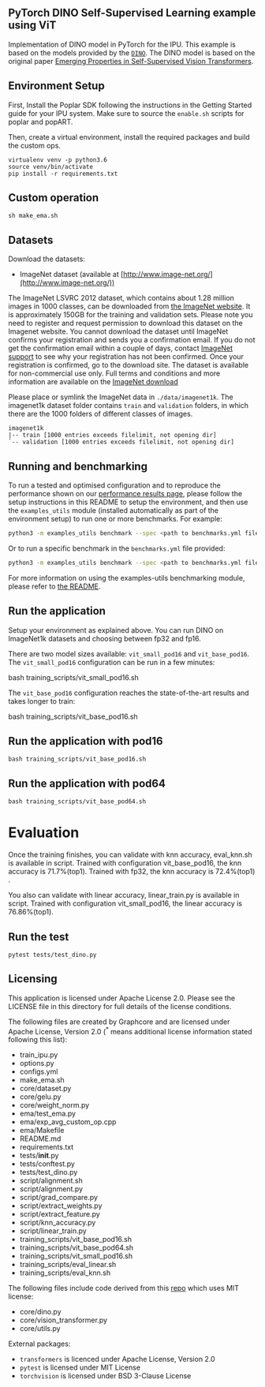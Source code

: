PyTorch DINO Self-Supervised Learning example using ViT
---

Implementation of DINO model in PyTorch for the IPU. This example is based on the models provided by the [`DINO`](https://github.com/facebookresearch/dino). The DINO model is based on the original paper [Emerging Properties in Self-Supervised Vision Transformers](https://arxiv.org/abs/2104.14294).

## Environment Setup

First, Install the Poplar SDK following the instructions in the Getting Started guide for your IPU system. Make sure to source the `enable.sh` scripts for poplar and popART.

Then, create a virtual environment, install the required packages and build the custom ops.

```console
virtualenv venv -p python3.6
source venv/bin/activate
pip install -r requirements.txt
```

## Custom operation

```console
sh make_ema.sh
```

## Datasets

Download the datasets:
* ImageNet dataset (available at [http://www.image-net.org/](http://www.image-net.org/))

The ImageNet LSVRC 2012 dataset, which contains about 1.28 million images in 1000 classes, can be downloaded from [the ImageNet website](http://www.image-net.org/download). It is approximately 150GB for the training and validation sets. Please note you need to register and request permission to download this dataset on the Imagenet website. You cannot download the dataset until ImageNet confirms your registration and sends you a confirmation email. If you do not get the confirmation email within a couple of days, contact [ImageNet support](support@imagenet.org) to see why your registration has not been confirmed. Once your registration is confirmed, go to the download site. The dataset is available for non-commercial use only. Full terms and conditions and more information are available on the [ImageNet download](http://www.image-net.org/download)

Please place or symlink the ImageNet data in `./data/imagenet1k`.
The imagenet1k dataset folder contains `train` and `validation` folders, in which there are the 1000 folders of different classes of images.
```console
imagenet1k
|-- train [1000 entries exceeds filelimit, not opening dir]
`-- validation [1000 entries exceeds filelimit, not opening dir]
```

## Running and benchmarking

To run a tested and optimised configuration and to reproduce the performance shown on our [performance results page](https://www.graphcore.ai/performance-results), please follow the setup instructions in this README to setup the environment, and then use the `examples_utils` module (installed automatically as part of the environment setup) to run one or more benchmarks. For example:

```bash
python3 -m examples_utils benchmark --spec <path to benchmarks.yml file>
```

Or to run a specific benchmark in the `benchmarks.yml` file provided:

```bash
python3 -m examples_utils benchmark --spec <path to benchmarks.yml file> --benchmark <name of benchmark>
```

For more information on using the examples-utils benchmarking module, please refer to [the README](https://github.com/graphcore/examples-utils/blob/master/examples_utils/benchmarks/README.md).

## Run the application

Setup your environment as explained above. You can run DINO on ImageNet1k datasets and choosing between fp32 and fp16.

There are two model sizes available: `vit_small_pod16` and `vit_base_pod16`. The `vit_small_pod16` configuration can be run in a few minutes:


bash training_scripts/vit_small_pod16.sh


The `vit_base_pod16` configuration reaches the state-of-the-art results and takes longer to train:


bash training_scripts/vit_base_pod16.sh

## Run the application with pod16

```
bash training_scripts/vit_base_pod16.sh
```

## Run the application with pod64

```
bash training_scripts/vit_base_pod64.sh
```

# Evaluation

Once the training finishes, you can validate with knn accuracy, eval_knn.sh is available in script.
Trained with configuration vit_base_pod16, the knn accuracy is 71.7%(top1). Trained with fp32, the knn accuracy is 72.4%(top1) .

You also can validate with linear accuracy, linear_train.py is available in script.
Trained with configuration vit_small_pod16, the linear accuracy is 76.86%(top1).

## Run the test

```console
pytest tests/test_dino.py
```

## Licensing
This application is licensed under Apache License 2.0.
Please see the LICENSE file in this directory for full details of the license conditions.

The following files are created by Graphcore and are licensed under Apache License, Version 2.0  (<sup>*</sup> means additional license information stated following this list):
* train_ipu.py
* options.py
* configs.yml
* make_ema.sh
* core/dataset.py
* core/gelu.py
* core/weight_norm.py
* ema/test_ema.py
* ema/exp_avg_custom_op.cpp
* ema/Makefile
* README.md
* requirements.txt
* tests/__init__.py
* tests/conftest.py
* tests/test_dino.py
* script/alignment.sh
* script/alignment.py
* script/grad_compare.py
* script/extract_weights.py
* script/extract_feature.py
* script/knn_accuracy.py
* script/linear_train.py
* training_scripts/vit_base_pod16.sh
* training_scripts/vit_base_pod64.sh
* training_scripts/vit_small_pod16.sh
* training_scripts/eval_linear.sh
* training_scripts/eval_knn.sh

The following files include code derived from this [repo](https://github.com/facebookresearch/dino) which uses MIT license:
* core/dino.py
* core/vision_transformer.py
* core/utils.py

External packages:
- `transformers` is licenced under Apache License, Version 2.0
- `pytest` is licensed under MIT License
- `torchvision` is licensed under BSD 3-Clause License
